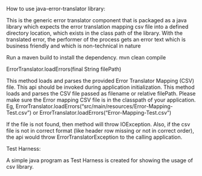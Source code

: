 How to use java-error-translator library:

This is the generic error translator component that is packaged as a java  library which expects the error translation mapping csv file into a defined directory location, which exists in the class path of the library. With the translated error, the performer of the process gets an error text which is business friendly and which is non-technical in nature


Run a maven build to install the dependency.
mvn clean compile

ErrorTranslator.loadErrors(final String filePath)

This method loads and parses the provided Error Translator Mapping (CSV) file.
This api should be invoked during application initialization. This method loads and parses the CSV file passed as filename or relative filePath. Please make sure the Error mapping CSV file is in the classpath of your application. 
Eg,
ErrorTranslator.loadErrors(“src/main/resources/Error-Mapping-Test.csv”) or
ErrorTranslator.loadErrors(“Error-Mapping-Test.csv”)

If the file is not found, then method will throw IOException. Also, if the csv file is not in correct format (like header row missing or not in correct order), the api would throw ErrorTranslatorException to the calling application.  


Test Harness: 

A simple java program as Test Harness is created for showing the usage of csv library. 

